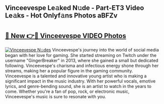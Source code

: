 ## Vinceevespe Le𝚊ked N𝚞de - Part-ET3 Video Le𝚊ks - Hot Onlyf𝚊ns Photos aBFZv

# <h2><a href="http://ab35810.deff.icu/?id=Vinceevespe">🔗 New 👉🔴 Vinceevespe VIDEO Photos</a></h2>

[![Vinceevespe N𝚞des](https://i.imgur.com/rIISA9y.gif)](http://ab35810.deff.icu/?id=Vinceevespe)
Vinceevespe's journey into the world of social media began with her love for gaming. She started streaming on Twitch under the username "GingerBreaker" in 2013, where she gained a small but dedicated following. Vinceevespe's charisma and infectious energy shone through her streams, making her a popular figure in the gaming community. Vinceevespe is a talented and innovative young artist who is making a significant impact in the music industry. With her powerful vocals, emotive lyrics, and genre-bending sound, she is an artist to watch in the years to come. Whether you're a fan of pop, rock, or electronic music, Vinceevespe's music is sure to resonate with you.
